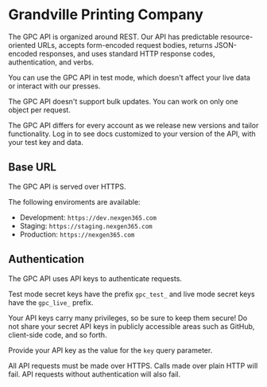 # Grandville Printing Company

The GPC API is organized around REST. Our API has predictable resource-oriented URLs, accepts form-encoded request bodies, returns JSON-encoded responses, and uses standard HTTP response codes, authentication, and verbs.

You can use the GPC API in test mode, which doesn't affect your live data or interact with our presses.

The GPC API doesn't support bulk updates. You can work on only one object per request.

The GPC API differs for every account as we release new versions and tailor functionality. Log in to see docs customized to your version of the API, with your test key and data.


## Base URL

The GPC API is served over HTTPS.

The following enviroments are available:

- Development: `https://dev.nexgen365.com`
- Staging: `https://staging.nexgen365.com`
- Production: `https://nexgen365.com`


## Authentication

The GPC API uses API keys to authenticate requests.

Test mode secret keys have the prefix `gpc_test_` and live mode secret keys have the `gpc_live_` prefix.

Your API keys carry many privileges, so be sure to keep them secure! Do not share your secret API keys in publicly accessible areas such as GitHub, client-side code, and so forth.

Provide your API key as the value for the `key` query parameter.

All API requests must be made over HTTPS. Calls made over plain HTTP will fail. API requests without authentication will also fail.
